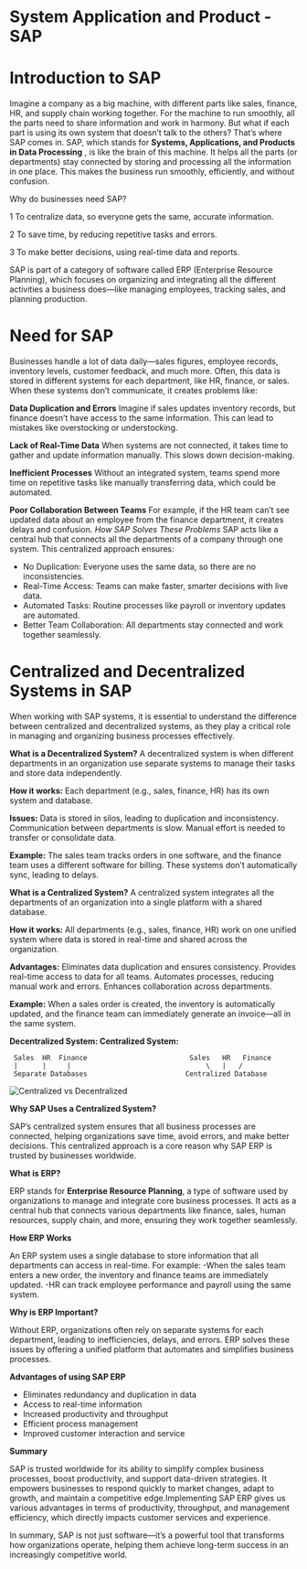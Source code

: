 # System Application and Product - SAP
# Introduction to SAP
  Imagine a company as a big machine, with different parts like sales, finance, HR, and supply chain working together. For the machine to run smoothly, all the parts need to share information and work in harmony. But what if each part is using its own system that doesn’t talk to the others? That’s where SAP comes in.
SAP, which stands for **Systems, Applications, and Products in Data Processing** , is like the brain of this machine. It helps all the parts (or departments) stay connected by storing and processing all the information in one place. This makes the business run smoothly, efficiently, and without confusion.

Why do businesses need SAP?

1 To centralize data, so everyone gets the same, accurate information.

2 To save time, by reducing repetitive tasks and errors.

3 To make better decisions, using real-time data and reports.

SAP is part of a category of software called ERP (Enterprise Resource Planning), which focuses on organizing and integrating all the different activities a business does—like managing employees, tracking sales, and planning production.

# Need for SAP
  Businesses handle a lot of data daily—sales figures, employee records, inventory levels, customer feedback, and much more. Often, this data is stored in different systems for each department, like HR, finance, or sales. When these systems don’t communicate, it creates problems like:

  **Data Duplication and Errors**
    Imagine if sales updates inventory records, but finance doesn’t have access to the same information. This can lead to mistakes like overstocking or understocking.

  **Lack of Real-Time Data**
    When systems are not connected, it takes time to gather and update information manually. This slows down decision-making.

  **Inefficient Processes**
    Without an integrated system, teams spend more time on repetitive tasks like manually transferring data, which could be automated.

  **Poor Collaboration Between Teams**
    For example, if the HR team can’t see updated data about an employee from the finance department, it creates delays and confusion.
*How SAP Solves These Problems*
SAP acts like a central hub that connects all the departments of a company through one system. This centralized approach ensures:
- No Duplication: Everyone uses the same data, so there are no inconsistencies.
- Real-Time Access: Teams can make faster, smarter decisions with live data.
- Automated Tasks: Routine processes like payroll or inventory updates are automated.
- Better Team Collaboration: All departments stay connected and work together seamlessly.

# Centralized and Decentralized Systems in SAP
  When working with SAP systems, it is essential to understand the difference between centralized and decentralized systems, as they play a critical role in managing and organizing business processes effectively.

  
**What is a Decentralized System?**
A decentralized system is when different departments in an organization use separate systems to manage their tasks and store data independently.

**How it works:** Each department (e.g., sales, finance, HR) has its own system and database.

**Issues:**
        Data is stored in silos, leading to duplication and inconsistency.
        Communication between departments is slow.
        Manual effort is needed to transfer or consolidate data.
        
**Example:** The sales team tracks orders in one software, and the finance team uses a different software for billing. These systems don’t automatically sync, leading to delays.


**What is a Centralized System?**
A centralized system integrates all the departments of an organization into a single platform with a shared database.

**How it works:** All departments (e.g., sales, finance, HR) work on one unified system where data is stored in real-time and shared across the organization.

**Advantages:**
        Eliminates data duplication and ensures consistency.
        Provides real-time access to data for all teams.
        Automates processes, reducing manual work and errors.
        Enhances collaboration across departments.
        
**Example:** When a sales order is created, the inventory is automatically updated, and the finance team can immediately generate an invoice—all in the same system.



   **Decentralized System:                    Centralized System:**
                    
     Sales  HR  Finance                         Sales   HR   Finance
     |      |     |                                 \   |   /
     Separate Databases                        Centralized Database


![Centralized vs Decentralized](Pictures\SAP.png)

**Why SAP Uses a Centralized System?**

  SAP’s centralized system ensures that all business processes are connected, helping organizations save time, avoid errors, and make better decisions. This centralized approach is a core reason why SAP ERP is trusted by businesses worldwide.

**What is ERP?**

  ERP stands for **Enterprise Resource Planning**, a type of software used by organizations to manage and integrate core business processes. It acts as a central hub that connects various departments like finance, sales, human resources, supply chain, and more, ensuring they work together seamlessly.
  
**How ERP Works**

  An ERP system uses a single database to store information that all departments can access in real-time.
  For example:
    -When the sales team enters a new order, the inventory and finance teams are immediately updated.
    -HR can track employee performance and payroll using the same system.

**Why is ERP Important?**

  Without ERP, organizations often rely on separate systems for each department, leading to inefficiencies, delays, and errors. ERP solves these issues by offering a unified platform that automates and simplifies business processes.

**Advantages of using SAP ERP**
- Eliminates redundancy and duplication in data
- Access to real-time information
- Increased productivity and throughput
- Efficient process management
- Improved customer interaction and service


**Summary**

  SAP is trusted worldwide for its ability to simplify complex business processes, boost productivity, and support data-driven strategies. It empowers businesses to respond quickly to market changes, adapt to growth, and maintain a competitive edge.Implementing SAP ERP gives us various advantages in terms of productivity, throughput, and management efficiency, which directly impacts customer services and experience.

In summary, SAP is not just software—it’s a powerful tool that transforms how organizations operate, helping them achieve long-term success in an increasingly competitive world.

